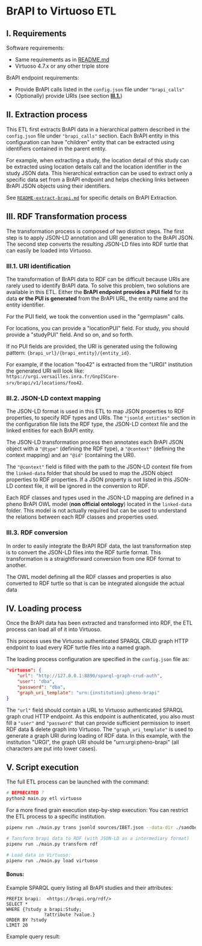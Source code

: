 # BrAPI to Virtuoso ETL

## I. Requirements

Software requirements:

- Same requirements as in [README.md](README.md)
- Virtuoso 4.7.x or any other triple store

BrAPI endpoint requirements:

- Provide BrAPI calls listed in the `config.json` file under `"brapi_calls"`
- (Optionally) provide URIs (see section [**III.1.**](#III.1.))

## II. Extraction process

This ETL first extracts BrAPI data in a hierarchical pattern described in the `config.json` file under `"brapi_calls"` section. Each BrAPI entity in this configuration can have "children" entity that can be extracted using identifiers contained in the parent entity.

For example, when extracting a study, the location detail of this study can be extracted using location details call and the location identifier in the study JSON data. This hierarchical extraction can be used to extract only a specific data set from a BrAPI endpoint and helps checking links between BrAPI JSON objects using their identifiers.

See [`README-extract-brapi.md`](README-extract-brapi.md) for specific details on BrAPI Extraction.

## III. RDF Transformation process

The transformation process is composed of two distinct steps. The first step is to apply JSON-LD annotation and URI generation to the BrAPI JSON. The second step converts the resulting JSON-LD files into RDF turtle that can easily be loaded into Virtuoso.

### III.1. URI identification <a name="III.1."></a>

The transformation of BrAPI data to RDF can be difficult because URIs are rarely used to identify BrAPI data. To solve this problem, two solutions are available in this ETL. Either the **BrAPI endpoint provides a PUI field** for its data **or the PUI is generated** from the BrAPI URL, the entity name and the entity identifier.

For the PUI field, we took the convention used in the "germplasm" calls.

For locations, you can provide a "locationPUI" field. For study, you should provide a "studyPUI" field. And so on, and so forth.

If no PUI fields are provided, the URI is generated using the following pattern: `{brapi_url}/{brapi_entity}/{entity_id}`.

For example, if the location "foo42" is extracted from the "URGI" institution the generated URI will look like:
`https://urgi.versailles.inra.fr/GnpISCore-srv/brapi/v1/locations/foo42`.

### III.2. JSON-LD context mapping

The JSON-LD format is used in this ETL to map JSON properties to RDF properties, to specify RDF types and URIs. The `"jsonld_entities"` section in the configuration file lists the RDF type, the JSON-LD context file and the linked entities for each BrAPI entity.

The JSON-LD transformation process then annotates each BrAPI JSON object with a `"@type"` (defining the RDF type), a `"@context"` (defining the context mapping) and an `"@id"` (containing the URI).

The `"@context"` field is filled with the path to the JSON-LD context file from the `linked-data` folder that should be used to map the JSON object properties to RDF properties. If a JSON property is not listed in this JSON-LD context file, it will be ignored in the conversion to RDF.

Each RDF classes and types used in the JSON-LD mapping are defined in a pheno BrAPI OWL model (**non official ontology**) located in the `linked-data` folder. This model is not actually required but can be used to understand the relations between each RDF classes and properties used.

### III.3. RDF conversion

In order to easily integrate the BrAPI RDF data, the last transformation step is to convert the JSON-LD files into the RDF turtle format. This transformation is a straightforward conversion from one RDF format to another.

The OWL model defining all the RDF classes and properties is also converted to RDF turtle so that is can be integrated alongside the actual data

## IV. Loading process

Once the BrAPI data has been extracted and transformed into RDF, the ETL process can load all of it into Virtuoso.

This process uses the Virtuoso authenticated SPARQL CRUD graph HTTP endpoint to load every RDF turtle files into a named graph.

The loading process configuration are specified in the `config.json` file as:
```json
"virtuoso": {
    "url": "http://127.0.0.1:8890/sparql-graph-crud-auth",
    "user": "dba",
    "password": "dba",
    "graph_uri_template": "urn:{institution}:pheno-brapi"
}
```

The `"url"` field should contain a URL to Virtuoso authenticated SPARQL graph crud HTTP endpoint. As this endpoint is authenticated, you also must fill a `"user"` and `"password"` that can provide sufficient permission to insert RDF data & delete graph into Virtuoso.
The `"graph_uri_template"` is used to generate a graph URI during loading of RDF data. In this example, with the institution "URGI", the graph URI should be "urn:urgi:pheno-brapi" (all characters are put into lower cases).

## V. Script execution

The full ETL process can be launched with the command:

```sh
# DEPRECATED ?
python2 main.py etl virtuoso
```

For a more fined grain execution step-by-step execution:
You can  restrict the ETL process to a specific institution.

```sh
pipenv run ./main.py trans jsonld sources/IBET.json --data-dir ./sandbox
```

```sh
# Tansform brapi data to RDF (with JSON-LD as a intermediary format)
pipenv run ./main.py transform rdf
```

```sh
# Load data in Virtuoso:
pipenv run ./main.py load virtuoso
```




#### Bonus:

Example SPARQL query listing all BrAPI studies and their attributes:

```
PREFIX brapi:  <https://brapi.org/rdf/>
SELECT *
WHERE {?study a brapi:Study;
              ?attribute ?value.}
ORDER BY ?study
LIMIT 20
```

Example query result:

